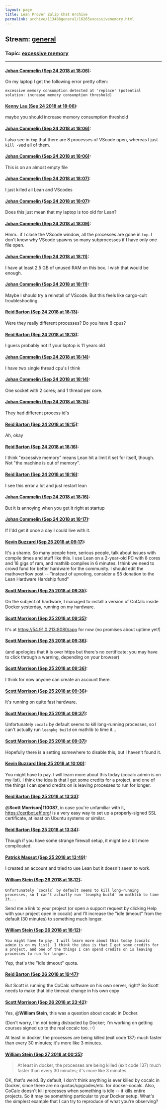 ```yaml
---
layout: page
title: Lean Prover Zulip Chat Archive 
permalink: archive/113488general/16265excessivememory.html
---
```


## Stream: [general](index.html)
### Topic: [excessive memory](16265excessivememory.html)

---

#### [Johan Commelin (Sep 24 2018 at 18:06)](https://leanprover.zulipchat.com/#narrow/stream/113488-general/topic/excessive%20memory/near/134535868):
On my laptop I get the following error pretty often:
```
excessive memory consumption detected at 'replace' (potential solution: increase memory consumption threshold)
```

#### [Kenny Lau (Sep 24 2018 at 18:06)](https://leanprover.zulipchat.com/#narrow/stream/113488-general/topic/excessive%20memory/near/134535884):
maybe you should increase memory consumption threshold

#### [Johan Commelin (Sep 24 2018 at 18:06)](https://leanprover.zulipchat.com/#narrow/stream/113488-general/topic/excessive%20memory/near/134535887):
I also see in `top` that there are 8 processes of VScode open, whereas I just `kill -9`ed all of them.

#### [Johan Commelin (Sep 24 2018 at 18:06)](https://leanprover.zulipchat.com/#narrow/stream/113488-general/topic/excessive%20memory/near/134535895):
This is on an almost empty file

#### [Johan Commelin (Sep 24 2018 at 18:07)](https://leanprover.zulipchat.com/#narrow/stream/113488-general/topic/excessive%20memory/near/134535903):
I just killed all Lean and VScodes

#### [Johan Commelin (Sep 24 2018 at 18:07)](https://leanprover.zulipchat.com/#narrow/stream/113488-general/topic/excessive%20memory/near/134535922):
Does this just mean that my laptop is too old for Lean?

#### [Johan Commelin (Sep 24 2018 at 18:09)](https://leanprover.zulipchat.com/#narrow/stream/113488-general/topic/excessive%20memory/near/134536066):
Hmm.. if I close the VScode window, all the processes are gone in `top`. I don't know why VScode spawns so many subprocesses if I have only one file open.

#### [Johan Commelin (Sep 24 2018 at 18:11)](https://leanprover.zulipchat.com/#narrow/stream/113488-general/topic/excessive%20memory/near/134536204):
I have at least 2.5 GB of unused RAM on this box. I wish that would be enough.

#### [Johan Commelin (Sep 24 2018 at 18:11)](https://leanprover.zulipchat.com/#narrow/stream/113488-general/topic/excessive%20memory/near/134536228):
Maybe I should try a reinstall of VScode. But this feels like cargo-cult troubleshooting.

#### [Reid Barton (Sep 24 2018 at 18:13)](https://leanprover.zulipchat.com/#narrow/stream/113488-general/topic/excessive%20memory/near/134536373):
Were they really different processes? Do you have 8 cpus?

#### [Reid Barton (Sep 24 2018 at 18:13)](https://leanprover.zulipchat.com/#narrow/stream/113488-general/topic/excessive%20memory/near/134536388):
I guess probably not if your laptop is 11 years old

#### [Johan Commelin (Sep 24 2018 at 18:14)](https://leanprover.zulipchat.com/#narrow/stream/113488-general/topic/excessive%20memory/near/134536454):
I have two single thread cpu's I think

#### [Johan Commelin (Sep 24 2018 at 18:14)](https://leanprover.zulipchat.com/#narrow/stream/113488-general/topic/excessive%20memory/near/134536484):
One socket with 2 cores; and 1 thread per core.

#### [Johan Commelin (Sep 24 2018 at 18:15)](https://leanprover.zulipchat.com/#narrow/stream/113488-general/topic/excessive%20memory/near/134536505):
They had different process id's

#### [Reid Barton (Sep 24 2018 at 18:15)](https://leanprover.zulipchat.com/#narrow/stream/113488-general/topic/excessive%20memory/near/134536515):
Ah, okay

#### [Reid Barton (Sep 24 2018 at 18:16)](https://leanprover.zulipchat.com/#narrow/stream/113488-general/topic/excessive%20memory/near/134536625):
I think "excessive memory" means Lean hit a limit it set for itself, though. Not "the machine is out of memory".

#### [Reid Barton (Sep 24 2018 at 18:16)](https://leanprover.zulipchat.com/#narrow/stream/113488-general/topic/excessive%20memory/near/134536641):
I see this error a lot and just restart lean

#### [Johan Commelin (Sep 24 2018 at 18:16)](https://leanprover.zulipchat.com/#narrow/stream/113488-general/topic/excessive%20memory/near/134536649):
But it is annoying when you get it right at startup

#### [Johan Commelin (Sep 24 2018 at 18:17)](https://leanprover.zulipchat.com/#narrow/stream/113488-general/topic/excessive%20memory/near/134536668):
If I'dd get it once a day I could live with it.

#### [Kevin Buzzard (Sep 25 2018 at 09:17)](https://leanprover.zulipchat.com/#narrow/stream/113488-general/topic/excessive%20memory/near/134579407):
It's a shame. So many people here, serious people, talk about issues with compile times and stuff like this. I use Lean on a 2-year-old PC with 8 cores and 16 gigs of ram, and mathlib compiles in 6 minutes. I think we need to crowd fund for better hardware for the community. I should edit the mathoverflow post -- "instead of upvoting, consider a $5 donation to the Lean Hardware Hardship fund"

#### [Scott Morrison (Sep 25 2018 at 09:35)](https://leanprover.zulipchat.com/#narrow/stream/113488-general/topic/excessive%20memory/near/134580139):
On the subject of hardware, I managed to install a version of CoCalc inside Docker yesterday, running on my hardware.

#### [Scott Morrison (Sep 25 2018 at 09:35)](https://leanprover.zulipchat.com/#narrow/stream/113488-general/topic/excessive%20memory/near/134580140):
It's at <https://54.91.0.213:8080/app> for now (no promises about uptime yet!)

#### [Scott Morrison (Sep 25 2018 at 09:36)](https://leanprover.zulipchat.com/#narrow/stream/113488-general/topic/excessive%20memory/near/134580182):
(and apologies that it is over https but there's no certificate; you may have to click through a warning, depending on your browser)

#### [Scott Morrison (Sep 25 2018 at 09:36)](https://leanprover.zulipchat.com/#narrow/stream/113488-general/topic/excessive%20memory/near/134580183):
I think for now anyone can create an account there.

#### [Scott Morrison (Sep 25 2018 at 09:36)](https://leanprover.zulipchat.com/#narrow/stream/113488-general/topic/excessive%20memory/near/134580184):
It's running on quite fast hardware.

#### [Scott Morrison (Sep 25 2018 at 09:37)](https://leanprover.zulipchat.com/#narrow/stream/113488-general/topic/excessive%20memory/near/134580201):
Unfortunately `cocalc` by default seems to kill long-running processes, so I can't actually run `leanpkg build` on mathlib to time it...

#### [Scott Morrison (Sep 25 2018 at 09:37)](https://leanprover.zulipchat.com/#narrow/stream/113488-general/topic/excessive%20memory/near/134580202):
Hopefully there is a setting somewhere to disable this, but I haven't found it.

#### [Kevin Buzzard (Sep 25 2018 at 10:00)](https://leanprover.zulipchat.com/#narrow/stream/113488-general/topic/excessive%20memory/near/134581116):
You might have to pay. I will learn more about this today (cocalc admin is on my list). I think the idea is that I get some credits for a project, and one of the things I can spend credits on is leaving processes to run for longer.

#### [Reid Barton (Sep 25 2018 at 13:33)](https://leanprover.zulipchat.com/#narrow/stream/113488-general/topic/excessive%20memory/near/134590013):
@**Scott Morrison|110087**, in case you're unfamiliar with it, https://certbot.eff.org/ is a very easy way to set up a properly-signed SSL certificate, at least on Ubuntu systems or similar.

#### [Reid Barton (Sep 25 2018 at 13:34)](https://leanprover.zulipchat.com/#narrow/stream/113488-general/topic/excessive%20memory/near/134590071):
Though if you have some strange firewall setup, it might be a bit more complicated.

#### [Patrick Massot (Sep 25 2018 at 13:49)](https://leanprover.zulipchat.com/#narrow/stream/113488-general/topic/excessive%20memory/near/134590794):
I created an account and tried to use Lean but it doesn't seem to work.

#### [William Stein (Sep 26 2018 at 18:12)](https://leanprover.zulipchat.com/#narrow/stream/113488-general/topic/excessive%20memory/near/134686294):
```quote
Unfortunately `cocalc` by default seems to kill long-running processes, so I can't actually run `leanpkg build` on mathlib to time it...
```
Send me a link to your project (or open a support request by clicking Help with your project open in cocalc) and I'll increase the "idle timeout" from the default (30 minutes) to something much longer.

#### [William Stein (Sep 26 2018 at 18:12)](https://leanprover.zulipchat.com/#narrow/stream/113488-general/topic/excessive%20memory/near/134686311):
```quote
You might have to pay. I will learn more about this today (cocalc admin is on my list). I think the idea is that I get some credits for a project, and one of the things I can spend credits on is leaving processes to run for longer.
```

Yep, that's the "idle timeout" quota.

#### [Reid Barton (Sep 26 2018 at 19:47)](https://leanprover.zulipchat.com/#narrow/stream/113488-general/topic/excessive%20memory/near/134691657):
But Scott is running the CoCalc software on his own server, right? So Scott needs to make that idle timeout change in his own copy

#### [Scott Morrison (Sep 26 2018 at 23:42)](https://leanprover.zulipchat.com/#narrow/stream/113488-general/topic/excessive%20memory/near/134705207):
Yes, @**William Stein**, this was a question about cocalc in Docker.

(Don't worry, I'm not being distracted by Docker; I'm working on getting courses signed up to the real cocalc too. :-)

At least in docker, the processes are being killed (exit code 137) much faster than every 30 minutes; it's more like 3 minutes.

#### [William Stein (Sep 27 2018 at 00:25)](https://leanprover.zulipchat.com/#narrow/stream/113488-general/topic/excessive%20memory/near/134707301):
> At least in docker, the processes are being killed (exit code 137) much faster than every 30 minutes; it's more like 3 minutes.

OK, that's weird.  By default, I don't think anything is ever killed by cocalc in Docker, since there are no quotas/upgrades/etc. for docker-cocalc.  Also, CoCalc doesn't kill processes when something is idle -- it kills entire projects.  So it may be something particular to your Docker setup.   What's the simplest example that I can try to reproduce of what you're observing?


